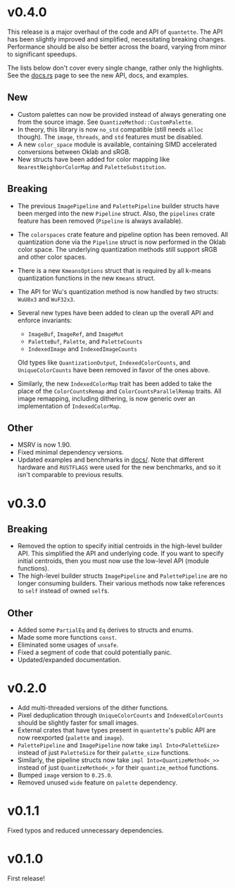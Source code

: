 # v0.4.0

This release is a major overhaul of the code and API of `quantette`. The API has been slightly improved and simplified, necessitating breaking changes. Performance should be also be better across the board, varying from minor to significant speedups.

The lists below don't cover every single change, rather only the highlights. See the [docs.rs](https://docs.rs/quantette/latest/quantette/) page to see the new API, docs, and examples.

## New

- Custom palettes can now be provided instead of always generating one from the source image. See `QuantizeMethod::CustomPalette`.
- In theory, this library is now `no_std` compatible (still needs `alloc` though). The `image`, `threads`, and `std` features must be disabled.
- A new `color_space` module is available, containing SIMD accelerated conversions between Oklab and sRGB.
- New structs have been added for color mapping like `NearestNeighborColorMap` and `PaletteSubstitution`.

## Breaking

- The previous `ImagePipeline` and `PalettePipeline` builder structs have been merged into the new `Pipeline` struct. Also, the `pipelines` crate feature has been removed (`Pipeline` is always available).
- The `colorspaces` crate feature and pipeline option has been removed. All quantization done via the `Pipeline` struct is now performed in the Oklab color space. The underlying quantization methods still support sRGB and other color spaces.
- There is a new `KmeansOptions` struct that is required by all k-means quantization functions in the new `Kmeans` struct.
- The API for Wu's quantization method is now handled by two structs: `WuU8x3` and `WuF32x3`.
- Several new types have been added to clean up the overall API and enforce invariants:

  - `ImageBuf`, `ImageRef`, and `ImageMut`
  - `PaletteBuf`, `Palette`, and `PaletteCounts`
  - `IndexedImage` and `IndexedImageCounts`

  Old types like `QuantizationOutput`, `IndexedColorCounts`, and `UniqueColorCounts` have been removed in favor of the ones above.

- Similarly, the new `IndexedColorMap` trait has been added to take the place of the `ColorCountsRemap` and `ColorCountsParallelRemap` traits. All image remapping, including dithering, is now generic over an implementation of `IndexedColorMap`.

## Other

- MSRV is now 1.90.
- Fixed minimal dependency versions.
- Updated examples and benchmarks in [docs/](./docs/). Note that different hardware and `RUSTFLAGS` were used for the new benchmarks, and so it isn't comparable to previous results.

# v0.3.0

## Breaking
- Removed the option to specify initial centroids in the high-level builder API. This simplified the API and underlying code. If you want to specify initial centroids, then you must now use the low-level API (module functions).
- The high-level builder structs `ImagePipeline` and `PalettePipeline` are no longer consuming builders. Their various methods now take references to `self` instead of owned `self`s.

## Other
- Added some `PartialEq` and `Eq` derives to structs and enums.
- Made some more functions `const`.
- Eliminated some usages of `unsafe`.
- Fixed a segment of code that could potentially panic.
- Updated/expanded documentation.

# v0.2.0
- Add multi-threaded versions of the dither functions.
- Pixel deduplication through `UniqueColorCounts` and `IndexedColorCounts` should be slightly faster for small images.
- External crates that have types present in `quantette`'s public API are now reexported (`palette` and `image`).
- `PalettePipeline` and `ImagePipeline` now take `impl Into<PaletteSize>` instead of just `PaletteSize` for their `palette_size` functions.
- Similarly, the pipeline structs now take `impl Into<QuantizeMethod<_>>` instead of just `QuantizeMethod<_>` for their `quantize_method` functions.
- Bumped `image` version to `0.25.0`.
- Removed unused `wide` feature on `palette` dependency.

# v0.1.1
Fixed typos and reduced unnecessary dependencies.

# v0.1.0
First release!
